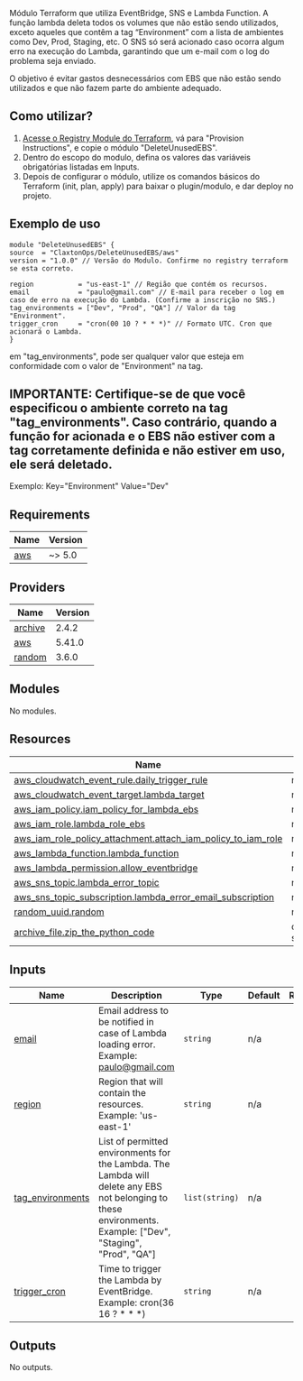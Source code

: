 Módulo Terraform que utiliza EventBridge, SNS e Lambda Function. A função lambda deleta todos os volumes que não estão sendo utilizados, exceto aqueles que contêm a tag “Environment” com a lista de ambientes como Dev, Prod, Staging, etc. O SNS só será acionado caso ocorra algum erro na execução do Lambda, garantindo que um e-mail com o log do problema seja enviado.

O objetivo é evitar gastos desnecessários com EBS que não estão sendo utilizados e que não fazem parte do ambiente adequado.

## Como utilizar?

1. [Acesse o Registry Module do Terraform](https://registry.terraform.io/modules/ClaxtonOps/DeleteUnusedEBS/aws/latest), vá para "Provision Instructions", e copie o módulo "DeleteUnusedEBS".
2. Dentro do escopo do modulo, defina os valores das variáveis obrigatórias listadas em Inputs.
3. Depois de configurar o módulo, utilize os comandos básicos do Terraform (init, plan, apply) para baixar o plugin/modulo, e dar deploy no projeto.

## Exemplo de uso
```
module "DeleteUnusedEBS" {
source  = "ClaxtonOps/DeleteUnusedEBS/aws"
version = "1.0.0" // Versão do Modulo. Confirme no registry terraform se esta correto.

region           = "us-east-1" // Região que contém os recursos.
email            = "paulo@gmail.com" // E-mail para receber o log em caso de erro na execução do Lambda. (Confirme a inscrição no SNS.)
tag_environments = ["Dev", "Prod", "QA"] // Valor da tag "Environment".
trigger_cron     = "cron(00 10 ? * * *)" // Formato UTC. Cron que acionará o Lambda.
}

```
em "tag_environments", pode ser qualquer valor que esteja em conformidade com o valor de "Environment" na tag.

## IMPORTANTE: Certifique-se de que você especificou o ambiente correto na tag "tag_environments". Caso contrário, quando a função for acionada e o EBS não estiver com a tag corretamente definida e não estiver em uso, ele será deletado.
Exemplo:
Key="Environment"
Value="Dev"

## Requirements

| Name | Version |
|------|---------|
| <a name="requirement_aws"></a> [aws](#requirement\_aws) | ~> 5.0 |

## Providers

| Name | Version |
|------|---------|
| <a name="provider_archive"></a> [archive](#provider\_archive) | 2.4.2 |
| <a name="provider_aws"></a> [aws](#provider\_aws) | 5.41.0 |
| <a name="provider_random"></a> [random](#provider\_random) | 3.6.0 |

## Modules

No modules.

## Resources

| Name | Type |
|------|------|
| [aws_cloudwatch_event_rule.daily_trigger_rule](https://registry.terraform.io/providers/hashicorp/aws/latest/docs/resources/cloudwatch_event_rule) | resource |
| [aws_cloudwatch_event_target.lambda_target](https://registry.terraform.io/providers/hashicorp/aws/latest/docs/resources/cloudwatch_event_target) | resource |
| [aws_iam_policy.iam_policy_for_lambda_ebs](https://registry.terraform.io/providers/hashicorp/aws/latest/docs/resources/iam_policy) | resource |
| [aws_iam_role.lambda_role_ebs](https://registry.terraform.io/providers/hashicorp/aws/latest/docs/resources/iam_role) | resource |
| [aws_iam_role_policy_attachment.attach_iam_policy_to_iam_role](https://registry.terraform.io/providers/hashicorp/aws/latest/docs/resources/iam_role_policy_attachment) | resource |
| [aws_lambda_function.lambda_function](https://registry.terraform.io/providers/hashicorp/aws/latest/docs/resources/lambda_function) | resource |
| [aws_lambda_permission.allow_eventbridge](https://registry.terraform.io/providers/hashicorp/aws/latest/docs/resources/lambda_permission) | resource |
| [aws_sns_topic.lambda_error_topic](https://registry.terraform.io/providers/hashicorp/aws/latest/docs/resources/sns_topic) | resource |
| [aws_sns_topic_subscription.lambda_error_email_subscription](https://registry.terraform.io/providers/hashicorp/aws/latest/docs/resources/sns_topic_subscription) | resource |
| [random_uuid.random](https://registry.terraform.io/providers/hashicorp/random/latest/docs/resources/uuid) | resource |
| [archive_file.zip_the_python_code](https://registry.terraform.io/providers/hashicorp/archive/latest/docs/data-sources/file) | data source |

## Inputs

| Name | Description | Type | Default | Required |
|------|-------------|------|---------|:--------:|
| <a name="input_email"></a> [email](#input\_email) | Email address to be notified in case of Lambda loading error. Example: paulo@gmail.com | `string` | n/a | yes |
| <a name="input_region"></a> [region](#input\_region) | Region that will contain the resources. Example: 'us-east-1' | `string` | n/a | yes |
| <a name="input_tag_environments"></a> [tag\_environments](#input\_tag\_environments) | List of permitted environments for the Lambda. The Lambda will delete any EBS not belonging to these environments. Example: ["Dev", "Staging", "Prod", "QA"] | `list(string)` | n/a | yes |
| <a name="input_trigger_cron"></a> [trigger\_cron](#input\_trigger\_cron) | Time to trigger the Lambda by EventBridge. Example: cron(36 16 ? * * *) | `string` | n/a | yes |

## Outputs

No outputs.
